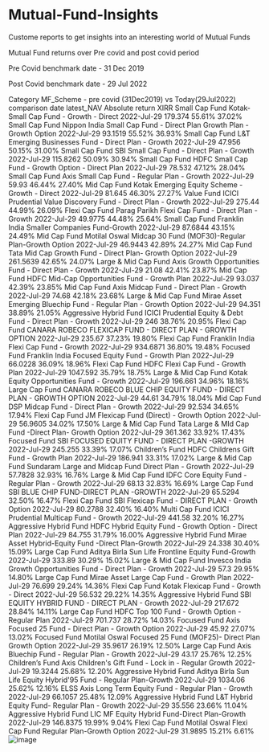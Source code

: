 # Mutual-Fund-Insights
Custome reports to get insights into an interesting world of Mutual Funds

Mutual Fund returns over Pre covid and post covid period

Pre Covid benchmark date - 31 Dec 2019

Post Covid benchmark date - 29 Jul 2022

Category	MF_Scheme - pre covid (31Dec2019) vs Today(29Jul2022) comparison	date	latest_NAV	Absolute return	XIRR
Small Cap Fund	Kotak-Small Cap Fund - Growth - Direct	2022-Jul-29	179.374	55.61%	37.02%
Small Cap Fund	Nippon India Small Cap Fund - Direct Plan Growth Plan - Growth Option	2022-Jul-29	93.1519	55.52%	36.93%
Small Cap Fund	L&T Emerging Businesses Fund - Direct Plan - Growth	2022-Jul-29	47.956	50.15%	31.00%
Small Cap Fund	SBI Small Cap Fund - Direct Plan - Growth	2022-Jul-29	115.8262	50.09%	30.94%
Small Cap Fund	HDFC Small Cap Fund - Growth Option - Direct Plan	2022-Jul-29	78.532	47.12%	28.04%
Small Cap Fund	Axis Small Cap Fund - Regular Plan - Growth	2022-Jul-29	59.93	46.44%	27.40%
Mid Cap Fund	Kotak Emerging Equity Scheme - Growth - Direct	2022-Jul-29	81.645	46.30%	27.27%
Value Fund	ICICI Prudential Value Discovery Fund - Direct Plan - Growth	2022-Jul-29	275.44	44.99%	26.09%
Flexi Cap Fund	Parag Parikh Flexi Cap Fund - Direct Plan - Growth	2022-Jul-29	49.9775	44.48%	25.64%
Small Cap Fund	Franklin India Smaller Companies Fund-Growth	2022-Jul-29	87.6844	43.15%	24.49%
Mid Cap Fund	Motilal Oswal Midcap 30 Fund (MOF30)-Regular Plan-Growth Option	2022-Jul-29	46.9443	42.89%	24.27%
Mid Cap Fund	Tata Mid Cap Growth Fund - Direct Plan- Growth Option	2022-Jul-29	261.5639	42.65%	24.07%
Large & Mid Cap Fund	Axis Growth Opportunities Fund - Direct Plan - Growth	2022-Jul-29	21.08	42.41%	23.87%
Mid Cap Fund	HDFC Mid-Cap Opportunities Fund - Growth Plan	2022-Jul-29	93.037	42.39%	23.85%
Mid Cap Fund	Axis Midcap Fund - Direct Plan - Growth	2022-Jul-29	74.68	42.18%	23.68%
Large & Mid Cap Fund	Mirae Asset Emerging Bluechip Fund - Regular Plan - Growth Option	2022-Jul-29	94.351	38.89%	21.05%
Aggressive Hybrid Fund	ICICI Prudential Equity & Debt Fund - Direct Plan - Growth	2022-Jul-29	246	38.76%	20.95%
Flexi Cap Fund	CANARA ROBECO FLEXICAP FUND - DIRECT PLAN - GROWTH OPTION	2022-Jul-29	235.67	37.23%	19.80%
Flexi Cap Fund	Franklin India Flexi Cap Fund - Growth	2022-Jul-29	934.6871	36.80%	19.48%
Focused Fund	Franklin India Focused Equity Fund - Growth Plan	2022-Jul-29	66.0228	36.09%	18.96%
Flexi Cap Fund	HDFC Flexi Cap Fund - Growth Plan	2022-Jul-29	1047.592	35.79%	18.75%
Large & Mid Cap Fund	Kotak Equity Opportunities Fund - Growth	2022-Jul-29	196.661	34.96%	18.16%
Large Cap Fund	CANARA ROBECO BLUE CHIP EQUITY FUND - DIRECT PLAN - GROWTH OPTION	2022-Jul-29	44.61	34.79%	18.04%
Mid Cap Fund	DSP Midcap Fund - Direct Plan - Growth	2022-Jul-29	92.534	34.65%	17.94%
Flexi Cap Fund	JM Flexicap Fund (Direct) - Growth Option	2022-Jul-29	56.9605	34.02%	17.50%
Large & Mid Cap Fund	Tata Large & MId Cap Fund -Direct Plan- Growth Option	2022-Jul-29	361.362	33.92%	17.43%
Focused Fund	SBI FOCUSED EQUITY FUND - DIRECT PLAN -GROWTH	2022-Jul-29	245.255	33.39%	17.07%
Children’s Fund	HDFC Childrens Gift Fund - Growth Plan	2022-Jul-29	186.941	33.31%	17.02%
Large & Mid Cap Fund	Sundaram Large and Midcap Fund Direct Plan - Growth	2022-Jul-29	57.7828	32.93%	16.76%
Large & Mid Cap Fund	IDFC Core Equity Fund - Regular Plan - Growth	2022-Jul-29	68.13	32.83%	16.69%
Large Cap Fund	SBI BLUE CHIP FUND-DIRECT PLAN -GROWTH	2022-Jul-29	65.5294	32.50%	16.47%
Flexi Cap Fund	SBI Flexicap Fund - DIRECT PLAN - Growth Option	2022-Jul-29	80.2788	32.40%	16.40%
Multi Cap Fund	ICICI Prudential Multicap Fund - Growth	2022-Jul-29	441.58	32.20%	16.27%
Aggressive Hybrid Fund	HDFC Hybrid Equity Fund - Growth Option - Direct Plan	2022-Jul-29	84.755	31.79%	16.00%
Aggressive Hybrid Fund	Mirae Asset Hybrid-Equity Fund -Direct Plan-Growth	2022-Jul-29	24.338	30.40%	15.09%
Large Cap Fund	Aditya Birla Sun Life Frontline Equity Fund-Growth	2022-Jul-29	333.89	30.29%	15.02%
Large & Mid Cap Fund	Invesco India Growth Opportunities Fund - Direct Plan - Growth	2022-Jul-29	57.3	29.95%	14.80%
Large Cap Fund	Mirae Asset Large Cap Fund - Growth Plan	2022-Jul-29	76.699	29.24%	14.36%
Flexi Cap Fund	Kotak Flexicap Fund - Growth - Direct	2022-Jul-29	56.532	29.22%	14.35%
Aggressive Hybrid Fund	SBI EQUITY HYBRID FUND - DIRECT PLAN - Growth	2022-Jul-29	217.672	28.84%	14.11%
Large Cap Fund	HDFC Top 100 Fund - Growth Option - Regular Plan	2022-Jul-29	701.737	28.72%	14.03%
Focused Fund	Axis Focused 25 Fund - Direct Plan - Growth Option	2022-Jul-29	45.92	27.07%	13.02%
Focused Fund	Motilal Oswal Focused 25 Fund (MOF25)- Direct Plan Growth Option	2022-Jul-29	35.9617	26.19%	12.50%
Large Cap Fund	Axis Bluechip Fund - Regular Plan - Growth	2022-Jul-29	43.17	25.76%	12.25%
Children’s Fund	Axis Children's Gift Fund - Lock in - Regular Growth	2022-Jul-29	19.3244	25.68%	12.20%
Aggressive Hybrid Fund	Aditya Birla Sun Life Equity Hybrid'95 Fund - Regular Plan-Growth	2022-Jul-29	1034.06	25.62%	12.16%
ELSS	Axis Long Term Equity Fund - Regular Plan - Growth	2022-Jul-29	66.1057	25.48%	12.09%
Aggressive Hybrid Fund	L&T Hybrid Equity Fund- Regular Plan - Growth	2022-Jul-29	35.556	23.66%	11.04%
Aggressive Hybrid Fund	LIC MF Equity Hybrid Fund-Direct Plan-Growth	2022-Jul-29	146.8375	19.99%	9.04%
Flexi Cap Fund	Motilal Oswal Flexi Cap Fund Regular Plan-Growth Option	2022-Jul-29	31.9895	15.21%	6.61%
![image](https://user-images.githubusercontent.com/24246484/184069662-e0d5d649-d3dc-42a5-a7b9-163170d06455.png)
